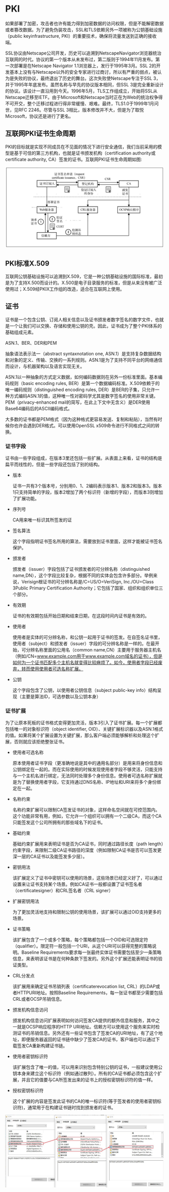 # PKI

如果部署了加密，攻击者也许有能力得到加密数据的访问权限，但是不能解密数据或者篡改数据。为了避免伪装攻击，SSL和TLS依赖另外一项被称为公钥基础设施（public keyinfrastructure, PKI）的重要技术，确保将流量发送到正确的接收端。


SSL协议由Netscape公司开发，历史可以追溯到NetscapeNavigator浏览器统治互联网的时代。协议的第一个版本从未发布过，第二版则于1994年11月发布。第一次部署是在Netscape Navigator 1.1浏览器上，发行于1995年3月。SSL 2的开发基本上没有与Netscape以外的安全专家进行过商讨，所以有严重的弱点，被认为是失败的协议，最终退出了历史的舞台。这次失败使Netscape专注于SSL 3，并于1995年年底发布。虽然名称与早先的协议版本相同，但SSL 3是完全重新设计的协议。该设计一直沿用到今天。1996年5月，TLS工作组成立，开始将SSL从Netscape迁移至IETF。由于Microsoft和Netscape当时正在为Web的统治权争得不可开交，整个迁移过程进行得非常缓慢、艰难。最终，TLS1.0于1999年1月问世，见RFC 2246。尽管与SSL 3相比，版本修改并不大，但是为了取悦Microsoft，协议还是进行了更名。


## 互联网PKI证书生命周期

PKI的目标就是实现不同成员在不见面的情况下进行安全通信，我们当前采用的模型是基于可信的第三方机构，也就是证书颁发机构（certification authority或certificate authority, CA）签发的证书。互联网PKI证书生命周期如图:

![](./img/2-1.jpg)

## PKI标准X.509
互联网公钥基础设施可以追溯到X.509，它是一种公钥基础设施的国际标准，最初是为了支持X.500而设计的。X.500是电子目录服务的标准，但是从来没有被广泛使用过；X.509经PKIX工作组的改造，适合在互联网上使用。

## 证书

证书是一个包含公钥、订阅人相关信息以及证书颁发者数字签名的数字文件，也就是一个让我们可以交换、存储和使用公钥的壳。因此，证书成为了整个PKI体系的基础组成元素。

 ASN.1、BER、DER和PEM

 抽象语法表示法一（abstract syntaxnotation one, ASN.1）是支持复杂数据结构和对象的定义、传输、交换的一系列规则。ASN.1是为了支持不同平台的网络通信而设计，与机器架构以及语言实现无关。

 ASN.1以一种抽象的方式定义数据，如何编码数据则在另外一份标准里面。基本编码规则（basic encoding rules, BER）是第一个数据编码标准。X.509依赖于的唯一编码规则（distinguished encoding rules, DER）是BER的子集，只允许一种方式编码ASN.1的值，这种唯一性对密码学尤其是数字签名的使用非常关键。PEM（privacy-enhanced mail的简写，在此上下文中无含义）是DER使用Base64编码后的ASCII编码格式。 
 
 大多数的证书都是PEM格式（因为这种格式更容易发送、复制和粘贴），当然有时候你也许会遇到DER格式。可以使用OpenSSL x509命令进行不同格式之间的转换。

 ### 证书字段

 证书由一些字段组成，在版本3里还包括一些扩展。从表面上来看，证书的结构是扁平而线性的，但是一些字段还包括了别的结构。

 * 版本

    证书一共有3个版本号，分别用0、1、2编码表示版本1、版本2和版本3。版本1只支持简单的字段，版本2增加了两个标识符（新增的字段），而版本3则增加了扩展功能。

* 序列号

    CA用来唯一标识其所签发的证

* 签名算法

    这个字段指明证书签名所用的算法，需要放到证书里面，这样才能被证书签名保护。

* 颁发者

    颁发者（issuer）字段包括了证书颁发者的可分辨名称（distinguished name,DN），这个字段比较复杂，根据不同的实体会包含许多部分。举例来说，Verisign根证书的可分辨名称是/C=US/O=VeriSign, Inc./OU=Class 3Public Primary Certification Authority；它包括了国家、组织和组织单位三个部分。

* 有效期

    证书的有效期包括开始日期和结束日期，在这段时间内证书是有效的。

* 使用者

    使用者是实体的可分辨名称，和公钥一起用于证书的签发。在自签名证书里，使用者（subject）和颁发者（issuer）字段的可分辨名称是一样的。在最开始，可分辨名称里面的公用名（common name,CN）主要用于服务器主机名（例如/CN=www.example.com用于www.example.com域名的证书），但是如何为一个证书匹配多个主机名就变得比较麻烦了。如今，使用者字段已经废弃，转而使用使用者可选名称扩展。

* 公钥

    这个字段包含了公钥，以使用者公钥信息（subject public-key info）结构呈现（主要是算法ID，可选参数以及公钥本身）


### 证书扩展

为了让原本死板的证书格式变得更加灵活，版本3引入了证书扩展。每一个扩展都包括唯一的对象标识符（object identifier, OID）、关键扩展标识器以及ASN.1格式的值。如果将某个扩展设置为关键扩展，那么客户端必须能够解析和处理这个扩展，否则就应该拒绝整张证书。

* 使用者可选名称

    原本使用者证书字段（更准确地说是其中的通用名部分）是用来将身份信息和公钥绑定在一起的。而在实际使用的时候发现使用者字段不够灵活，只能支持与一个主机名进行绑定，无法同时处理多个身份信息。使用者可选名称扩展就是为了替换使用者字段，它支持通过DNS名称、IP地址和URI来将多个身份绑定在一起。

* 名称约束

    名称约束扩展可以限制CA签发证书的对象，这样命名空间就在可控范围内。这个功能非常有用，例如，它允许一个组织可以拥有一个二级CA，而这个CA只能签发这个公司所拥有的那些域名下的证书。

 * 基础约束

    基础约束扩展用来表明证书是否为CA证书，同时通过路径长度（path length）约束字段，来限制二级CA证书路径的深度（例如限制CA证书是否可以签发更深一层的CA证书以及能签发多少层）。

* 密钥用法

    该扩展定义了证书中密钥可以使用的场景，这些场景已经定义好了，可以通过设置来让证书支持某个场景。例如CA证书一般都设置了证书签名者（certificatesigner）和CRL签名者（CRL signer）

* 扩展密钥用法

    为了更加灵活地支持和限制公钥的使用场景，该扩展可以通过OID支持更多的场景。

* 证书策略

    该扩展包含了一个或多个策略，每个策略都包括一个OID和可选限定符（qualifier）。限定符一般包括一个URI，从这个URI可以获得完整的策略说明。Baseline Requirements要求每一张最终实体证书需要包括至少一条策略信息，来表明该证书是在何种条款下签发的。另外这个扩展还能表明证书的验证类型。

* CRL分发点

    该扩展用来确定证书吊销列表（certificaterevocation list, CRL）的LDAP或者HTTPURI地址。按照Baseline Requirements，每一张证书都至少需要包括CRL或者OCSP吊销信息。

* 颁发机构信息访问

    颁发机构信息访问扩展表明如何访问签发CA提供的额外信息和服务，其中之一就是OCSP响应程序的HTTP URI地址。信赖方可以使用这个服务来实时检测证书的吊销信息。另外还有一些证书包含了签发CA的URI地址，有了这个地址，即便服务器返回的证书链中缺少了签发CA的证书，客户端也可以通过下载签发CA重新构建证书链。

* 使用者密钥标识符

    该扩展包含了唯一的值，可以用来识别包含特别公钥的证书，一般建议使用公钥本身来建立这个标识符（例如通过散列）。所有的CA证书都必须包含这个扩展，并且它的值要与CA所签发出来的证书上的授权密钥标识符的值一样。

* 授权密钥标识符

    这个扩展的内容是签发此证书的CA的唯一标识符(等于签发者的使用者密钥标识符)，通常用于在构建证书链时找到颁发者的证书。

![](./img/2-2.png)    

